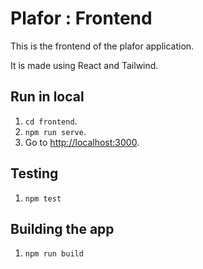 # Plafor : Frontend

This is the frontend of the plafor application.

It is made using React and Tailwind.

## Run in local

1. `cd frontend`.
2. `npm run serve`.
3. Go to [http://localhost:3000](http://localhost:3000).

## Testing

1. `npm test`

## Building the app

1. `npm run build`
